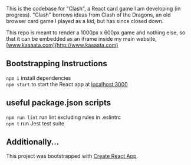 This is the codebase for "Clash", a React card game I am developing (in progress). "Clash" borrows ideas from Clash of the Dragons, an old browser card game I played as a kid, but has since closed down.  

This repo is meant to render a 1000px x 600px game and nothing else, so that it can be embedded as an iframe inside my main website, [www.kaaaata.com](http://www.kaaaata.com)  

## Bootstrapping Instructions
<code>npm i</code> install dependencies  
<code>npm start</code> to start the React app at [localhost:3000](http://localhost:3000)  

## useful package.json scripts
<code>npm run lint</code> run lint excluding rules in .eslintrc  
<code>npm t</code> run Jest test suite

## Additionally...
This project was bootstrapped with [Create React App](https://github.com/facebook/create-react-app).  
